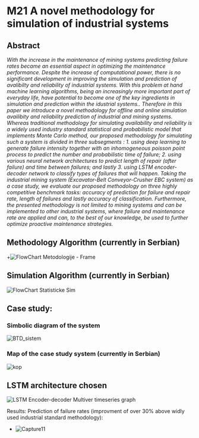 # M21 A novel methodology for simulation of industrial systems

## Abstract 
*With the increase in the maintenance of mining systems predicting failure rates became an essential aspect in optimizing the maintenance performance. Despite the increase of computational power, there is no significant development in improving the simulation and prediction of avalibilty and reliability of industrial systems. With this problem at hand machine learning algorithms, being an increasingly more important part of everyday life, have potential to become one of the key ingredients in simulation and prediction within the idustrial systems.. Therefore in this paper we introduce a novel methodology for offline and online simulation availibity and reliability prediction of industrial and mining systems. Whereas traditional methodology for simulating availability and reliability is a widely used industry standard statistical and probabilistic model that implements Monte Carlo method, our proposed methodology for simulating such a system is divided in three subsegments : 1. using deep learning to generate failure intensity together with an inhomogeneous poisson point process to  predict the number and probabilistic time of failure; 2. using various neural network architectures to predict length of repair (after failure) and time between failures; and lastly 3. using LSTM encoder-decoder network to classify types of failures that will happen. Taking the industrial mining system (Excavator-Belt Conveyor-Crusher EBC system) as a case study, we evaluate our proposed methodology on three highly competitive benchmark tasks: accuracy of prediction for failure and repair rate, length of failures and lastly accuracy of classification. Furthermore, the presented methodology is not limited to mining systems and can be implemented to other industrial systems, where failure and maintenance rate are applied and can, to the best of our knowledge, be used to further optimize proactive maintenance strategies.*

## Methodology Algorithm (currently in Serbian)
 +![FlowChart Metodologije - Frame](https://user-images.githubusercontent.com/64646644/110998369-ff766800-837e-11eb-9b5d-774c21f6a227.jpg)
 
## Simulation Algorithm (currently in Serbian)
![FlowChart Statisticke Sim](https://user-images.githubusercontent.com/64646644/110998430-161cbf00-837f-11eb-9f9f-4ab1fee899fa.jpg)

## Case study: 
### Simbolic diagram of the system 
![BTD_sistem](https://user-images.githubusercontent.com/64646644/112521605-fcc33c00-8d9c-11eb-91eb-49cfbfb26bca.jpg)
### Map of the case study system (currently in Serbian)
![kop](https://user-images.githubusercontent.com/64646644/112521957-62172d00-8d9d-11eb-8030-a6236a4bf487.png)

## LSTM architecture chosen 
![LSTM Encoder-decoder Multiver timeseries graph](https://user-images.githubusercontent.com/64646644/112522252-b3272100-8d9d-11eb-9066-d6d0b518e047.png)

Results:
Prediction of failure rates (improvment of over 30% above widly used industrial standard methodology): 
+ ![Capture11](https://user-images.githubusercontent.com/64646644/110999733-1ddd6300-8381-11eb-9175-499077b5ce67.PNG)
